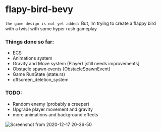 # flapy-bird-bevy

`the game design is not yet added:`
But, Im trying to create a flappy bird with a twist with some hyper rush gameplay

### Things done so far:
 - ECS
 - Animations system
 - Gravity and Move system (Player) [still needs improvements]
 - Obstacle spawn events (ObstacleSpawnEvent)
 - Game RunState (state.rs)
 - offscreen_deletion_system
 
 
 ### TODO:
  - Random enemy (probably a creeper)
  - Upgrade player movement and gravity
  - more animations and background effects

![Screenshot from 2020-12-17 20-36-50](https://user-images.githubusercontent.com/3184210/102505236-be382a00-40a7-11eb-85e1-67c4d137bae7.png)
